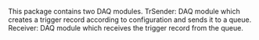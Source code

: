 This package contains two DAQ modules. 
TrSender: DAQ module which creates a trigger record according to configuration and sends it to a queue. 
Receiver: DAQ module which receives the trigger record from the queue. 